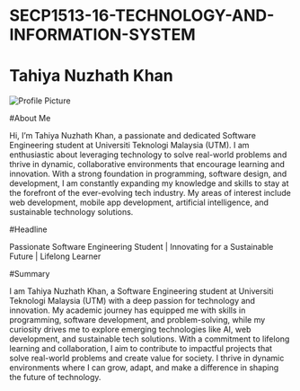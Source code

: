 # SECP1513-16-TECHNOLOGY-AND-INFORMATION-SYSTEM
# Tahiya Nuzhath Khan

![Profile Picture](profile.jpg)


#About Me

Hi, I’m Tahiya Nuzhath Khan, a passionate and dedicated Software Engineering student at Universiti Teknologi Malaysia (UTM). I am enthusiastic about leveraging technology to solve real-world problems and thrive in dynamic, collaborative environments that encourage learning and innovation.
With a strong foundation in programming, software design, and development, I am constantly expanding my knowledge and skills to stay at the forefront of the ever-evolving tech industry. My areas of interest include web development, mobile app development, artificial intelligence, and sustainable technology solutions.


#Headline

Passionate Software Engineering Student | Innovating for a Sustainable Future | Lifelong Learner


#Summary

I am Tahiya Nuzhath Khan, a Software Engineering student at Universiti Teknologi Malaysia (UTM) with a deep passion for technology and innovation. My academic journey has equipped me with skills in programming, software development, and problem-solving, while my curiosity drives me to explore emerging technologies like AI, web development, and sustainable tech solutions.
With a commitment to lifelong learning and collaboration, I aim to contribute to impactful projects that solve real-world problems and create value for society. I thrive in dynamic environments where I can grow, adapt, and make a difference in shaping the future of technology.


